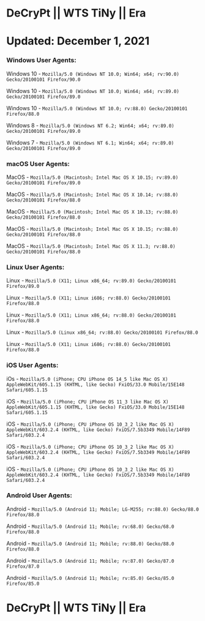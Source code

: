 # DeCryPt || WTS TiNy || Era
# Updated: December 1, 2021 


### __Windows User Agents:__
Windows 10 - `Mozilla/5.0 (Windows NT 10.0; Win64; x64; rv:90.0) Gecko/20100101 Firefox/90.0`


Windows 10 - `Mozilla/5.0 (Windows NT 10.0; Win64; x64; rv:89.0) Gecko/20100101 Firefox/89.0`


Windows 10 - `Mozilla/5.0 (Windows NT 10.0; rv:88.0) Gecko/20100101 Firefox/88.0`


Windows 8 - `Mozilla/5.0 (Windows NT 6.2; Win64; x64; rv:89.0) Gecko/20100101 Firefox/89.0`


Windows 7 - `Mozilla/5.0 (Windows NT 6.1; Win64; x64; rv:89.0) Gecko/20100101 Firefox/89.0`


### __macOS User Agents:__
MacOS - `Mozilla/5.0 (Macintosh; Intel Mac OS X 10.15; rv:89.0) Gecko/20100101 Firefox/89.0`


MacOS - `Mozilla/5.0 (Macintosh; Intel Mac OS X 10.14; rv:88.0) Gecko/20100101 Firefox/88.0`


MacOS - `Mozilla/5.0 (Macintosh; Intel Mac OS X 10.13; rv:88.0) Gecko/20100101 Firefox/88.0`


MacOS - `Mozilla/5.0 (Macintosh; Intel Mac OS X 10.15; rv:88.0) Gecko/20100101 Firefox/88.0`


MacOS - `Mozilla/5.0 (Macintosh; Intel Mac OS X 11.3; rv:88.0) Gecko/20100101 Firefox/88.0`


### __Linux User Agents:__
Linux - `Mozilla/5.0 (X11; Linux x86_64; rv:89.0) Gecko/20100101 Firefox/89.0`


Linux - `Mozilla/5.0 (X11; Linux i686; rv:88.0) Gecko/20100101 Firefox/88.0`


Linux - `Mozilla/5.0 (X11; Linux x86_64; rv:88.0) Gecko/20100101 Firefox/88.0`


Linux - `Mozilla/5.0 (Linux x86_64; rv:88.0) Gecko/20100101 Firefox/88.0`


Linux - `Mozilla/5.0 (X11; Linux i686; rv:88.0) Gecko/20100101 Firefox/88.0`


### __iOS User Agents:__
iOs - `Mozilla/5.0 (iPhone; CPU iPhone OS 14_5 like Mac OS X) AppleWebKit/605.1.15 (KHTML, like Gecko) FxiOS/33.0 Mobile/15E148 Safari/605.1.15`


iOS - `Mozilla/5.0 (iPhone; CPU iPhone OS 11_3 like Mac OS X) AppleWebKit/605.1.15 (KHTML, like Gecko) FxiOS/33.0 Mobile/15E148 Safari/605.1.15`


iOS - `Mozilla/5.0 (iPhone; CPU iPhone OS 10_3_2 like Mac OS X) AppleWebKit/603.2.4 (KHTML, like Gecko) FxiOS/7.5b3349 Mobile/14F89 Safari/603.2.4`


iOS - `Mozilla/5.0 (iPhone; CPU iPhone OS 10_3_2 like Mac OS X) AppleWebKit/603.2.4 (KHTML, like Gecko) FxiOS/7.5b3349 Mobile/14F89 Safari/603.2.4`


iOS - `Mozilla/5.0 (iPhone; CPU iPhone OS 10_3_2 like Mac OS X) AppleWebKit/603.2.4 (KHTML, like Gecko) FxiOS/7.5b3349 Mobile/14F89 Safari/603.2.4`


### __Android User Agents:__
Android - `Mozilla/5.0 (Android 11; Mobile; LG-M255; rv:88.0) Gecko/88.0 Firefox/88.0`


Android - `Mozilla/5.0 (Android 11; Mobile; rv:68.0) Gecko/68.0 Firefox/88.0`


Android - `Mozilla/5.0 (Android 11; Mobile; rv:88.0) Gecko/88.0 Firefox/88.0`


Android - `Mozilla/5.0 (Android 11; Mobile; rv:87.0) Gecko/87.0 Firefox/87.0`


Android - `Mozilla/5.0 (Android 11; Mobile; rv:85.0) Gecko/85.0 Firefox/85.0`



# DeCryPt || WTS TiNy || Era
